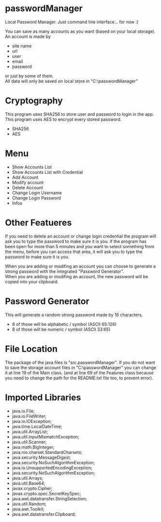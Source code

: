 # passwordManager
Local Password Manager. Just command line interface... for now :)

You can save as many accounts as you want (based on your local storage).
An account is made by
* site name
* url
* user
* email
* password

or just by some of them.  
All data will only be saved on local store in "C:\passwordManager"

# Cryptography
This program uses SHA256 to store user and password to login in the app.
This program uses AES to encrypt every stored password.
* SHA256
* AES

# Menu
* Show Accounts List
* Show Accounts List with Credential
* Add Account
* Modify account
* Delete Account
* Change Login Username
* Change Login Password
* Infos

# Other Featueres
If you need to delete an account or change login credential the program will ask you to type the password to make sure it is you.
if the program has been open for more than 5 minutes and you want to select something from the menu, before you can access that area, it will ask you to type the password to make sure it is you.  

When you are adding or modifing an account you can choose to generate a strong password with the integrated "Password Generator".  
When you are adding or modifing an account, the new password will be copied into your clipboard.

# Password Generator
This will generate a random strong password made by 16 characters.   
* 8 of those will be alphabetic / symbol (ASCII 65:126)
* 8 of those will be numeric / symbol (ASCII 33:65)  

# File Location
The package of the java files is "src.passwordManager".
If you do not want to save the storage account files in "C:\passwordManager" you can change it at line 19 of the Main class. (and at line 69 of the Features class because you need to change the path for the README.txt file too, to prevent error).

# Imported Libraries
* java.io.File;
* java.io.FileWriter;
* java.io.IOException;
* java.time.LocalDateTime;
* java.util.ArrayList;
* java.util.InputMismatchException;
* java.util.Scanner;
* java.math.BigInteger;
* java.nio.charset.StandardCharsets;
* java.security.MessageDigest;
* java.security.NoSuchAlgorithmException;
* java.io.UnsupportedEncodingException;
* java.security.NoSuchAlgorithmException;
* java.util.Arrays;
* java.util.Base64;
* javax.crypto.Cipher;
* javax.crypto.spec.SecretKeySpec;
* java.awt.datatransfer.StringSelection;
* java.util.Random;
* java.awt.Toolkit;
* java.awt.datatransfer.Clipboard;
